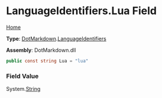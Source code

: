 # LanguageIdentifiers\.Lua Field

[Home](../../../README.md)

**Type**: [DotMarkdown](../../README.md)\.[LanguageIdentifiers](../README.md)

**Assembly**: DotMarkdown\.dll

```csharp
public const string Lua = "lua"
```

### Field Value

System\.[String](https://docs.microsoft.com/en-us/dotnet/api/system.string)